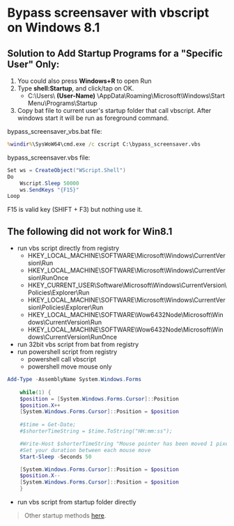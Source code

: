 # Bypass screensaver with vbscript on Windows 8.1

## Solution to Add Startup Programs for a "Specific User" Only:
1. You could also press **Windows+R** to open Run
2. Type **shell:Startup**, and click/tap on OK.
	- C:\Users\ **(User-Name)** \AppData\Roaming\Microsoft\Windows\Start Menu\Programs\Startup
3. Copy bat file to current user's startup folder that call vbscript. After windows start it will be run as foreground command.

bypass_screensaver_vbs.bat file:

```bat
%windir%\SysWoW64\cmd.exe /c cscript C:\bypass_screensaver.vbs
```

bypass_screensaver.vbs file:

```csharp
Set ws = CreateObject("WScript.Shell") 
Do 
    Wscript.Sleep 50000 
    ws.SendKeys "{F15}" 
Loop
```

F15 is valid key (SHIFT + F3) but nothing use it.

## The following did not work for Win8.1
- run vbs script directly from registry
	- HKEY_LOCAL_MACHINE\SOFTWARE\Microsoft\Windows\CurrentVersion\Run
	- HKEY_LOCAL_MACHINE\SOFTWARE\Microsoft\Windows\CurrentVersion\RunOnce
	- HKEY_CURRENT_USER\Software\Microsoft\Windows\CurrentVersion\Policies\Explorer\Run
	- HKEY_LOCAL_MACHINE\SOFTWARE\Microsoft\Windows\CurrentVersion\Policies\Explorer\Run
	- HKEY_LOCAL_MACHINE\SOFTWARE\Wow6432Node\Microsoft\Windows\CurrentVersion\Run
	- HKEY_LOCAL_MACHINE\SOFTWARE\Wow6432Node\Microsoft\Windows\CurrentVersion\RunOnce
- run 32bit vbs script from bat from registry
- run powershell script from registry
	- powershell call vbscript
	- powershell move mouse only
	
```ps1
Add-Type -AssemblyName System.Windows.Forms 
 
    while(1) {  
    $position = [System.Windows.Forms.Cursor]::Position  
    $position.X++  	
	[System.Windows.Forms.Cursor]::Position = $position  
	
    #$time = Get-Date;  
    #$shorterTimeString = $time.ToString("HH:mm:ss");  

    #Write-Host $shorterTimeString "Mouse pointer has been moved 1 pixel to the right"  
    #Set your duration between each mouse move
    Start-Sleep -Seconds 50

	[System.Windows.Forms.Cursor]::Position = $position  
    $position.X--  
    [System.Windows.Forms.Cursor]::Position = $position  
    }  
```

- run vbs script from startup folder directly

> Other startup methods [here](https://www.eightforums.com/tutorials/5180-startup-items-manage-windows-8-a.html).